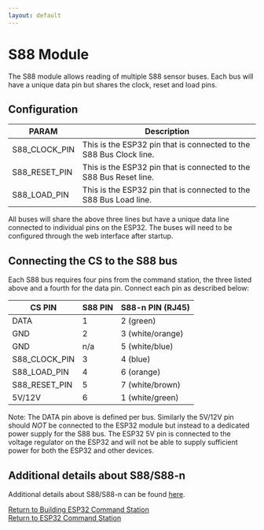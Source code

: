 ```yaml
---
layout: default
---
```


# S88 Module
The S88 module allows reading of multiple S88 sensor buses. Each bus will have a unique data pin but shares the clock, reset and load pins.

## Configuration

| PARAM | Description |
| ----- | ----------- |
| S88_CLOCK_PIN | This is the ESP32 pin that is connected to the S88 Bus Clock line. |
| S88_RESET_PIN | This is the ESP32 pin that is connected to the S88 Bus Reset line. |
| S88_LOAD_PIN | This is the ESP32 pin that is connected to the S88 Bus Load line. |

All buses will share the above three lines but have a unique data line connected to individual pins on the ESP32. The buses will need to be configured through the web interface after startup.

## Connecting the CS to the S88 bus

Each S88 bus requires four pins from the command station, the three listed above and a fourth for the data pin. Connect each pin as described below:

| CS PIN | S88 PIN | S88-n PIN (RJ45) |
| ------ | ------- | ---------------- |
| DATA | 1 | 2 (green) |
| GND | 2 | 3 (white/orange) |
| GND | n/a | 5 (white/blue) |
| S88_CLOCK_PIN | 3 | 4 (blue) |
| S88_LOAD_PIN | 4 | 6 (orange) |
| S88_RESET_PIN | 5 | 7 (white/brown) |
| 5V/12V | 6 | 1 (white/green) |

Note: The DATA pin above is defined per bus. Similarly the 5V/12V pin should *NOT* be connected to the ESP32 module but instead to a dedicated power supply for the S88 bus. The ESP32 5V pin is connected to the voltage regulator on the ESP32 and will not be able to supply sufficient power for both the ESP32 and other devices.

## Additional details about S88/S88-n

Additional details about S88/S88-n can be found [here](https://www.opendcc.de/s88/s88_n/s88-n_e.html).

[Return to Building ESP32 Command Station](./building-esp32cs.html)<br/>
[Return to ESP32 Command Station](./index.html)
